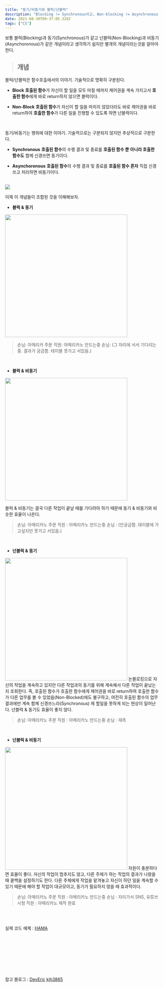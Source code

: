 ```yaml
---
title: "동기/비동기와 블럭/넌블럭"
description: "Blocking != Synchronous이고, Non-blocking != Asynchronous 이다. 각각 무엇을 의미하는지 알아보자."
date: 2021-08-30T09:37:05.328Z
tags: ["CS"]
---
```

보통 블럭(Blocking)과 동기(Synchronous)가 같고 넌블럭(Non-Blocking)과 비동기(Asynchoronous)가 같은 개념이라고 생각하기 쉽지만 별개의 개념이라는것을 알아야한다.


>## 개념

블럭/넌블럭은 함수호출에서의 이야기. 기술적으로 명확히 구분된다.
* **Block**
**호출된 함수**가 자신이 할 일을 모두 마칠 때까지 제어권을 계속 가지고서 **호출한 함수**에게 바로 return하지 않으면 블럭이다.


* **Non-Block**
**호출된 함수**가 자신이 할 일을 마치지 않았더라도 바로 제어권을 바로 return하여 **호출한 함수**가 다른 일을 진행할 수 있도록 하면 넌블럭이다.

<br />

동기/비동기는 행위에 대한 이야기. 기술적으로는 구분되지 않지만 추상적으로 구분한다.

* **Synchronous**
**호출된 함수**의 수행 결과 및 종료를 **호출된 함수 뿐 아니라 호출한 함수도** 함께 신경쓰면 동기이다.

* **Asynchoronous**
**호출된 함수**의 수행 결과 및 종료를 **호출된 함수 혼자** 직접 신경쓰고 처리하면 비동기이다.


<br />

<img src="https://media.vlpt.us/images/kjh3865/post/c7021130-58df-44e8-813f-466bafac56d6/2021-03-07T20_37_39.png" />

이제 이 개념들이 조합된 것을 이해해보자.
<br />


* **블럭 & 동기**
<img width="400px" src="https://img1.daumcdn.net/thumb/R1280x0/?scode=mtistory2&fname=https%3A%2F%2Fblog.kakaocdn.net%2Fdn%2FvFNms%2FbtqD0ivZl0w%2F3yEK5Ai8nd4s2el3TjaID1%2Fimg.png" />

> 손님: 아메리카 주문
직원: 아메리카노 만드는중
손님: (그 자리에 서서 기다리는중. 결과가 궁금함. 테이블 못가고 서있음.)

<br />

* **블럭 & 비동기**
<img width="400px" src="https://img1.daumcdn.net/thumb/R1280x0/?scode=mtistory2&fname=https%3A%2F%2Fblog.kakaocdn.net%2Fdn%2FbtDMtb%2FbtqD2cuJUSZ%2FOJl5C289kZ7kQ6pDYDfkLK%2Fimg.png" />

블럭 & 비동기는 결국 다른 작업이 끝날 때를 기다려야 하기 때문에 동기 & 비동기와 비슷한 효율이 나온다.

> 손님: 아메리카노 주문
직원 : 아메리카노 만드는중
손님 : (안궁금함. 테이블에 가고싶지만 못가고 서있음.)

<br />

* **넌블럭 & 동기**
<img width="400px" src="https://img1.daumcdn.net/thumb/R1280x0/?scode=mtistory2&fname=https%3A%2F%2Fblog.kakaocdn.net%2Fdn%2FLCjtN%2FbtqD2v8GDcL%2F7fxHakhJSPIUnWhxzBk3qk%2Fimg.png" />
논블로킹으로 자신의 작업을 계속하고 있지만 다른 작업과의 동기를 위해 계속해서 다른 작업이 끝났는지 조회한다. 즉, 호출된 함수가 호출한 함수에게 제어권을 바로 return하여 호출한 함수가 다른 업무를 볼 수 있었음(Non-Blocked)에도 불구하고, 여전히 호출된 함수의 업무 결과에만 계속 함께 신경쓰느라(Synchronous) 제 할일을 못하게 되는 현상이 일어난다. 넌블럭 & 동기도 효율이 좋지 않다.

> 손님: 아메리카노 주문
직원 : 아메리카노 만드는중
손님 : 재촉

<br />

* **넌블럭 & 비동기**
<img width="400px" src="https://img1.daumcdn.net/thumb/R1280x0/?scode=mtistory2&fname=https%3A%2F%2Fblog.kakaocdn.net%2Fdn%2FlTvwR%2FbtqD2H15VX7%2F50jOhlnxu5gbmfSSSO620k%2Fimg.png" />
자원이 충분하다면 효율이 좋다. 자신의 작업이 멈추지도 않고, 다른 주체가 하는 작업의 결과가 나왔을 때 콜백을 설정하기도 한다. 다른 주체에게 작업을 맡겨놓고 자신이 하던 일을 계속할 수 있기 때문에 해야 할 작업이 대규모이고, 동기가 필요하지 않을 때 효과적이다.

> 손님: 아메리카노 주문
직원 : 아메리카노 만드는중
손님 : 자리가서 SNS, 유튜브 시청
직원 : 아메리카노 제작 완료

<br /><br />

실제 코드 예제 : [HAMA](https://hamait.tistory.com/930)

<br /><br /><br /><br /><br /><br /><br />

참고 블로그 : [DevEric](https://deveric.tistory.com/99) [kjh3865](https://velog.io/@kjh3865/BlockingNon-Blocking-SyncAsync-%EC%A1%B0%ED%95%A9-%EC%A0%95%EB%A6%AC)